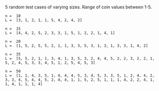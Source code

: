 5 random test cases of varying sizes. Range of coin values between 1-5.

    n =  10 
    L =  [3, 1, 2, 1, 1, 5, 4, 2, 4, 2] 

    n =  15 
    L =  [4, 4, 2, 5, 2, 3, 3, 1, 5, 1, 2, 2, 1, 4, 1] 

    n =  20 
    L =  [1, 5, 2, 5, 5, 2, 1, 1, 3, 3, 5, 3, 1, 3, 1, 3, 3, 1, 4, 2] 

    n =  35 
    L =  [5, 5, 2, 1, 1, 3, 4, 1, 3, 5, 3, 2, 4, 4, 5, 2, 2, 3, 2, 2, 1, 5, 2, 4, 5, 3, 3, 4, 5, 1, 2, 5, 4, 5, 3] 

    n =  50 
    L =  [1, 1, 4, 3, 5, 1, 4, 4, 4, 5, 3, 4, 5, 3, 3, 5, 1, 2, 4, 4, 2, 3, 3, 4, 5, 4, 4, 5, 2, 4, 4, 1, 1, 5, 2, 5, 1, 1, 1, 4, 2, 2, 4, 1, 1, 4, 1, 1, 1, 4] 

